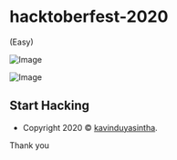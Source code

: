 # hacktoberfest-2020 
(Easy)

![Image](https://hacktoberfest.digitalocean.com/assets/og-hf20-cf92d1a3bfc78883ea79dbac1518f1a4f1585e23eb69337ea730447cb70fa777.png)

![Image](https://github.com/kavindyasinthasilva/hacktoberfest-2020/blob/master/image/Untitled-1.png)

## Start Hacking























- Copyright 2020 © <a href="http://kavinduyasintha.tech" target="_blank">kavinduyasintha</a>.

Thank you
